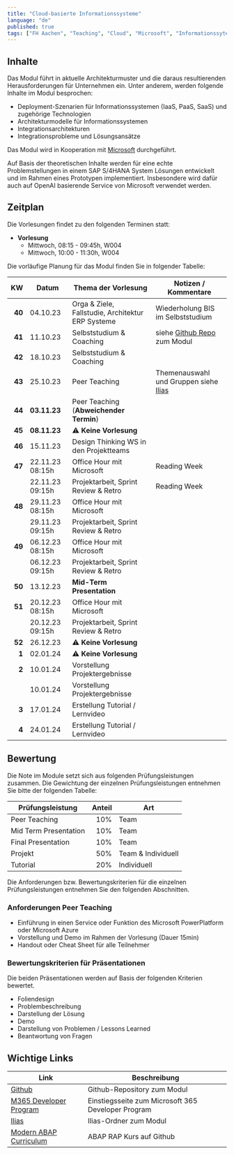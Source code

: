 ```yaml
---
title: "Cloud-basierte Informationssysteme"
language: "de"
published: true
tags: ["FH Aachen", "Teaching", "Cloud", "Microsoft", "Informationssyteme"]
---
```


## Inhalte

Das Modul führt in aktuelle Architekturmuster und die daraus resultierenden
Herausforderungen für Unternehmen ein. Unter anderem, werden folgende
Inhalte im Modul besprochen:

- Deployment-Szenarien für Informationssystemen (IaaS, PaaS, SaaS) und
  zugehörige Technologien
- Architekturmodelle für Informationssystemen
- Integrationsarchitekturen
- Integrationsprobleme und Lösungsansätze

Das Modul wird in Kooperation mit [Microsoft](https://microsoft.com)
durchgeführt.

Auf Basis der theoretischen Inhalte werden für eine echte Problemstellungen in einem SAP S/4HANA System
Lösungen entwickelt und im Rahmen eines Prototypen implementiert. Insbesondere wird dafür auch
auf OpenAI basierende Service von Microsoft verwendet werden.

## Zeitplan

Die Vorlesungen findet zu den folgenden Terminen statt:

- **Vorlesung**
  - Mittwoch, 08:15 - 09:45h, W004
  - Mittwoch, 10:00 - 11:30h, W004

Die vorläufige Planung für das Modul finden Sie in folgender Tabelle:

|     KW | Datum           | Thema der Vorlesung                               | Notizen / Kommentare                                                                                  |
| -----: | --------------- | ------------------------------------------------- | ----------------------------------------------------------------------------------------------------- |
| **40** | 04.10.23        | Orga & Ziele, Fallstudie, Architektur ERP Systeme | Wiederholung BIS im Selbststudium                                                                     |
| **41** | 11.10.23        | Selbststudium & Coaching                          | siehe [Github Repo](https://github.com/ceedee666/cloud_based_is) zum Modul                            |
| **42** | 18.10.23        | Selbststudium & Coaching                          |                                                                                                       |
| **43** | 25.10.23        | Peer Teaching                                     | Themenauswahl und Gruppen siehe [Ilias](https://www.ili.fh-aachen.de/goto_elearning_crs_1160352.html) |
| **44** | **03.11.23**    | Peer Teaching (**Abweichender Termin**)           |                                                                                                       |
| **45** | **08.11.23**    | ⚠️ **Keine Vorlesung**                            |                                                                                                       |
| **46** | 15.11.23        | Design Thinking WS in den Projektteams            |                                                                                                       |
| **47** | 22.11.23 08:15h | Office Hour mit Microsoft                         | Reading Week                                                                                          |
|        | 22.11.23 09:15h | Projektarbeit, Sprint Review & Retro              | Reading Week                                                                                          |
| **48** | 29.11.23 08:15h | Office Hour mit Microsoft                         |                                                                                                       |
|        | 29.11.23 09:15h | Projektarbeit, Sprint Review & Retro              |
| **49** | 06.12.23 08:15h | Office Hour mit Microsoft                         |                                                                                                       |
|        | 06.12.23 09:15h | Projektarbeit, Sprint Review & Retro              |                                                                                                       |
| **50** | 13.12.23        | **Mid-Term Presentation**                         |                                                                                                       |
| **51** | 20.12.23 08:15h | Office Hour mit Microsoft                         |                                                                                                       |
|        | 20.12.23 09:15h | Projektarbeit, Sprint Review & Retro              |                                                                                                       |
| **52** | 26.12.23        | ⚠️ **Keine Vorlesung**                            |                                                                                                       |
|  **1** | 02.01.24        | ⚠️ **Keine Vorlesung**                            |                                                                                                       |
|  **2** | 10.01.24        | Vorstellung Projektergebnisse                     |                                                                                                       |
|        | 10.01.24        | Vorstellung Projektergebnisse                     |                                                                                                       |
|  **3** | 17.01.24        | Erstellung Tutorial / Lernvideo                   |                                                                                                       |
|  **4** | 24.01.24        | Erstellung Tutorial / Lernvideo                   |                                                                                                       |

## Bewertung

Die Note im Module setzt sich aus folgenden Prüfungsleistungen zusammen.
Die Gewichtung der einzelnen Prüfungsleistungen entnehmen
Sie bitte der folgenden Tabelle:

| Prüfungsleistung      | Anteil | Art                |
| --------------------- | -----: | ------------------ |
| Peer Teaching         |    10% | Team               |
| Mid Term Presentation |    10% | Team               |
| Final Presentation    |    10% | Team               |
| Projekt               |    50% | Team & Individuell |
| Tutorial              |    20% | Individuell        |

Die Anforderungen bzw. Bewertungskriterien für die einzelnen Prüfungsleistungen entnehmen
Sie den folgenden Abschnitten.

### Anforderungen Peer Teaching

- Einführung in einen Service oder Funktion des Microsoft
  PowerPlatform oder Microsoft Azure
- Vorstellung und Demo im Rahmen der Vorlesung (Dauer 15min)
- Handout oder Cheat Sheet für alle Teilnehmer

### Bewertungskriterien für Präsentationen

Die beiden Präsentationen werden auf Basis der folgenden Kriterien bewertet.

- Foliendesign
- Problembeschreibung
- Darstellung der Lösung
- Demo
- Darstellung von Problemen / Lessons Learned
- Beantwortung von Fragen

## Wichtige Links

| Link                                                                                      | Beschreibung                                       |
| ----------------------------------------------------------------------------------------- | -------------------------------------------------- |
| [Github](https://github.com/ceedee666/cloud_based_is)                                     | Github-Repository zum Modul                        |
| [M365 Developer Program](https://developer.microsoft.com/en-us/microsoft-365/dev-program) | Einstiegsseite zum Microsoft 365 Developer Program |
| [Ilias](https://www.ili.fh-aachen.de/goto_elearning_crs_1160352.html)                     | Ilias-Ordner zum Modul                             |
| [Modern ABAP Curriculum](https://github.com/ceedee666/modern-abap-curriculum)             | ABAP RAP Kurs auf Github                           |

